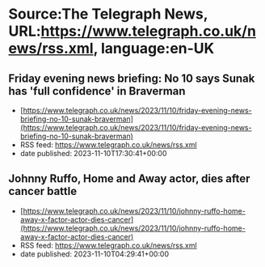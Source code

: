 # Source:The Telegraph News, URL:https://www.telegraph.co.uk/news/rss.xml, language:en-UK

## Friday evening news briefing: No 10 says Sunak has 'full confidence' in Braverman
 - [https://www.telegraph.co.uk/news/2023/11/10/friday-evening-news-briefing-no-10-sunak-braverman](https://www.telegraph.co.uk/news/2023/11/10/friday-evening-news-briefing-no-10-sunak-braverman)
 - RSS feed: https://www.telegraph.co.uk/news/rss.xml
 - date published: 2023-11-10T17:30:41+00:00



## Johnny Ruffo, Home and Away actor, dies after cancer battle
 - [https://www.telegraph.co.uk/news/2023/11/10/johnny-ruffo-home-away-x-factor-actor-dies-cancer](https://www.telegraph.co.uk/news/2023/11/10/johnny-ruffo-home-away-x-factor-actor-dies-cancer)
 - RSS feed: https://www.telegraph.co.uk/news/rss.xml
 - date published: 2023-11-10T04:29:41+00:00




